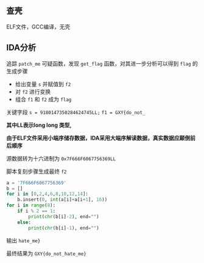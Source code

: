 ## 查壳
ELF文件，GCC编译，无壳

## IDA分析

追踪 `patch_me` 可疑函数，发现 `get_flag` 函数，对其进一步分析可以得到 `flag` 的生成步骤

* 给出变量 `s` 并赋值到 `f2`
* 对 `f2`  进行变换
* 组合 `f1` 和 `f2` 成为 `flag`


关键字段 `s = 9180147350284624745LL;`   `f1 = GXY{do_not_`

**其中LL表示long long 类型,**

**由于ELF文件采用小端序储存数据，IDA采用大端序解读数据，真实数据应颠倒前后顺序**

源数据转为十六进制为 `0x7F666F6067756369LL`

脚本复刻步骤生成最终 `f2`

```python
a = '7F666F6067756369'
b = []
for i in [0,2,4,6,8,10,12,14]:
    b.insert(0, int(a[i]+a[i+1], 16))
for i in range(8):
    if i % 2 == 1:
        print(chr(b[i]-2), end="")
    else:
        print(chr(b[i]-1), end="")
```
输出 `hate_me}`

最终结果为 `GXY{do_not_hate_me}`
